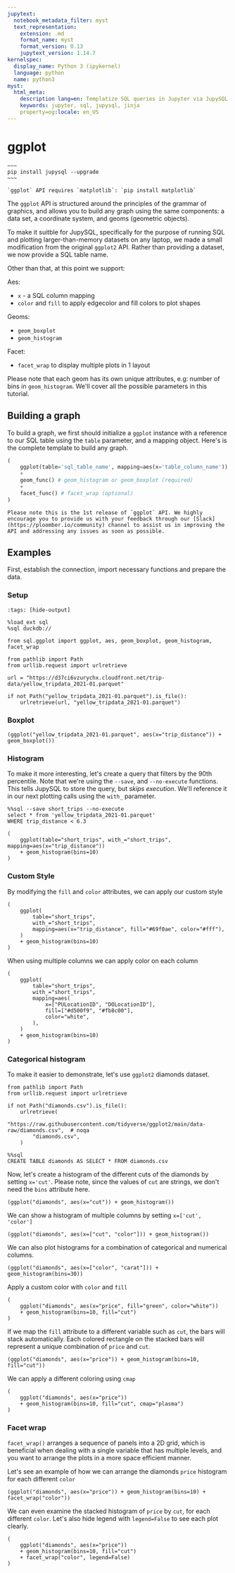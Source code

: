```yaml
---
jupytext:
  notebook_metadata_filter: myst
  text_representation:
    extension: .md
    format_name: myst
    format_version: 0.13
    jupytext_version: 1.14.7
kernelspec:
  display_name: Python 3 (ipykernel)
  language: python
  name: python3
myst:
  html_meta:
    description lang=en: Templatize SQL queries in Jupyter via JupySQL
    keywords: jupyter, sql, jupysql, jinja
    property=og:locale: en_US
---
```


# ggplot


```{versionadded} 0.7
~~~
pip install jupysql --upgrade
~~~
```



```{note}
`ggplot` API requires `matplotlib`: `pip install matplotlib`
```

The `ggplot` API is structured around the principles of the grammar of graphics, and allows you to build any graph using the same components: a data set, a coordinate system, and geoms (geometric objects).

To make it suitble for JupySQL, specifically for the purpose of running SQL and plotting larger-than-memory datasets on any laptop, we made a small modification from the original `ggplot2` API. Rather than providing a dataset, we now provide a SQL table name.
 
Other than that, at this point we support:

Aes: 
* `x` - a SQL column mapping
* `color` and `fill` to apply edgecolor and fill colors to plot shapes

Geoms: 
* `geom_boxplot`
* `geom_histogram`

Facet:
* `facet_wrap` to display multiple plots in 1 layout

Please note that each geom has its own unique attributes, e.g: number of bins in `geom_histogram`. We'll cover all the possible parameters in this tutorial.

## Building a graph

To build a graph, we first should initialize a `ggplot` instance with a reference to our SQL table using the `table` parameter, and a mapping object.
Here's is the complete template to build any graph.

```python
(
    ggplot(table='sql_table_name', mapping=aes(x='table_column_name'))
    +
    geom_func() # geom_histogram or geom_boxplot (required)
    +
    facet_func() # facet_wrap (optional)
)
```

```{note}
Please note this is the 1st release of `ggplot` API. We highly encourage you to provide us with your feedback through our [Slack](https://ploomber.io/community) channel to assist us in improving the API and addressing any issues as soon as possible.
```

## Examples

First, establish the connection, import necessary functions and prepare the data.

### Setup

```{code-cell} ipython3
:tags: [hide-output]

%load_ext sql
%sql duckdb://
```

```{code-cell} ipython3
from sql.ggplot import ggplot, aes, geom_boxplot, geom_histogram, facet_wrap
```

```{code-cell} ipython3
from pathlib import Path
from urllib.request import urlretrieve

url = "https://d37ci6vzurychx.cloudfront.net/trip-data/yellow_tripdata_2021-01.parquet"

if not Path("yellow_tripdata_2021-01.parquet").is_file():
    urlretrieve(url, "yellow_tripdata_2021-01.parquet")
```

### Boxplot

```{code-cell} ipython3
(ggplot("yellow_tripdata_2021-01.parquet", aes(x="trip_distance")) + geom_boxplot())
```

### Histogram

To make it more interesting, let's create a query that filters by the 90th percentile. Note that we're using the `--save`, and `--no-execute` functions. This tells JupySQL to store the query, but *skips execution*. We'll reference it in our next plotting calls using the `with_` parameter.

```{code-cell} ipython3
%%sql --save short_trips --no-execute
select * from 'yellow_tripdata_2021-01.parquet'
WHERE trip_distance < 6.3
```

```{code-cell} ipython3
(
    ggplot(table="short_trips", with_="short_trips", mapping=aes(x="trip_distance"))
    + geom_histogram(bins=10)
)
```

### Custom Style

By modifying the `fill` and `color` attributes, we can apply our custom style

```{code-cell} ipython3
(
    ggplot(
        table="short_trips",
        with_="short_trips",
        mapping=aes(x="trip_distance", fill="#69f0ae", color="#fff"),
    )
    + geom_histogram(bins=10)
)
```

When using multiple columns we can apply color on each column

```{code-cell} ipython3
(
    ggplot(
        table="short_trips",
        with_="short_trips",
        mapping=aes(
            x=["PULocationID", "DOLocationID"],
            fill=["#d500f9", "#fb8c00"],
            color="white",
        ),
    )
    + geom_histogram(bins=10)
)
```

### Categorical histogram

To make it easier to demonstrate, let's use `ggplot2` diamonds dataset.

```{code-cell} ipython3
from pathlib import Path
from urllib.request import urlretrieve

if not Path("diamonds.csv").is_file():
    urlretrieve(
        "https://raw.githubusercontent.com/tidyverse/ggplot2/main/data-raw/diamonds.csv",  # noqa
        "diamonds.csv",
    )
```

```{code-cell} ipython3
%%sql
CREATE TABLE diamonds AS SELECT * FROM diamonds.csv
```

Now, let's create a histogram of the different cuts of the diamonds by setting `x='cut'`.
Please note, since the values of `cut` are strings, we don't need the `bins` attribute here.

```{code-cell} ipython3
(ggplot("diamonds", aes(x="cut")) + geom_histogram())
```

We can show a histogram of multiple columns by setting `x=['cut', 'color']`

```{code-cell} ipython3
(ggplot("diamonds", aes(x=["cut", "color"])) + geom_histogram())
```

We can also plot histograms for a combination of categorical and numerical columns.

```{code-cell} ipython3
(ggplot("diamonds", aes(x=["color", "carat"])) + geom_histogram(bins=30))
```

Apply a custom color with `color` and `fill`

```{code-cell} ipython3
(
    ggplot("diamonds", aes(x="price", fill="green", color="white"))
    + geom_histogram(bins=10, fill="cut")
)
```

If we map the `fill` attribute to a different variable such as `cut`, the bars will stack automatically. Each colored rectangle on the stacked bars will represent a unique combination of `price` and `cut`.

```{code-cell} ipython3
(ggplot("diamonds", aes(x="price")) + geom_histogram(bins=10, fill="cut"))
```

We can apply a different coloring using `cmap`

```{code-cell} ipython3
(
    ggplot("diamonds", aes(x="price"))
    + geom_histogram(bins=10, fill="cut", cmap="plasma")
)
```

### Facet wrap

`facet_wrap()` arranges a sequence of panels into a 2D grid, which is beneficial when dealing with a single variable that has multiple levels, and you want to arrange the plots in a more space efficient manner.

Let's see an example of how we can arrange the diamonds `price` histogram for each different `color`

```{code-cell} ipython3
(ggplot("diamonds", aes(x="price")) + geom_histogram(bins=10) + facet_wrap("color"))
```

We can even examine the stacked histogram of `price` by `cut`, for each different `color`.
Let's also hide legend with `legend=False` to see each plot clearly.

```{code-cell} ipython3
(
    ggplot("diamonds", aes(x="price"))
    + geom_histogram(bins=10, fill="cut")
    + facet_wrap("color", legend=False)
)
```
